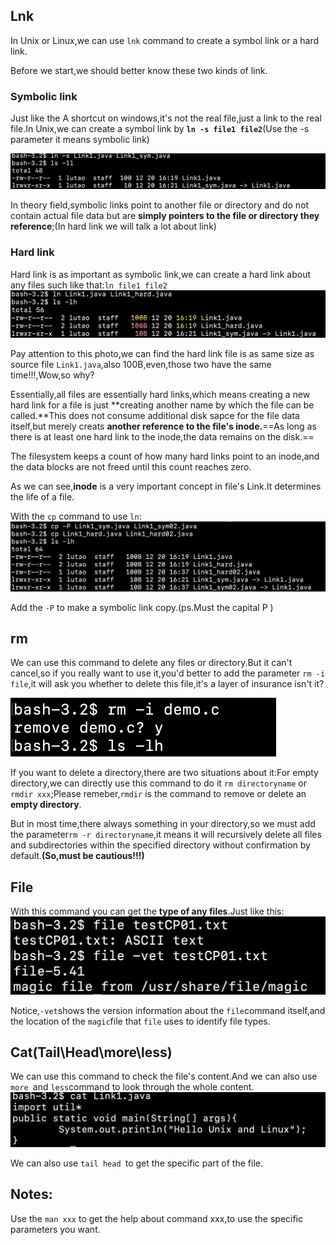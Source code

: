 ## Lnk

In Unix or Linux,we can use `lnk` command to create a symbol link or a hard link.

Before we start,we should better know these two kinds of link.

### Symbolic link

Just like the A shortcut on windows,it's not the real file,just a link to the real file.In Unix,we can create a symbol link by **`ln -s file1 file2`**(Use the -s parameter it means symbolic link)

<img src="../../Pic/image-20231220162200340.png" alt="image-20231220162200340" style="zoom:50%;" />

In theory field,symbolic links point to another file or directory and do not contain actual file data but are **simply pointers to the file or directory they reference**;(In hard link we will talk a lot about link)

### Hard link

Hard link is as important as symbolic link,we can create a hard link about any files such like that:`ln file1 file2 `![image-20231220162846818](../../Pic/image-20231220162846818.png)

Pay attention to this photo,we can find the hard link file is as same size as source file `Link1.java`,also 100B,even,those two have the same time!!!,Wow,so why?

Essentially,all files are essentially hard links,which means creating a new hard link for a file is just **creating another name by which the file can be called.**This does not consume additional disk sapce for the file data itself,but merely creats **another reference to the file's inode.**==As long as there is at least one hard link to the inode,the data remains on the disk.==

The filesystem keeps a count of how many hard links point to an inode,and the data blocks are not freed until this count reaches zero.

As we can see,**inode** is a very important concept in file's Link.It determines the life of a file.

With the `cp` command to use `ln`:<img src="../../Pic/image-20231220163848185.png" alt="image-20231220163848185" style="zoom:50%;" />

Add the `-P` to make a symbolic link copy.(ps.Must the capital P )

## rm

We can use this command to delete any files or directory.But it can't cancel,so if you really want to use it,you'd better to add the parameter `rm -i file`,it will ask you whether to delete this file,it's a layer of insurance isn't it?

<img src="../../Pic/image-20231220164914780.png" alt="image-20231220164914780" style="zoom:50%;" />

If you want to delete a directory,there are two situations about it:For empty directory,we can directly use this command to do it `rm directoryname` or `rmdir xxx`;Please remeber,`rmdir` is the command to remove or delete an **empty directory**.

But in most time,there always something in your directory,so we must add the parameter`rm -r directoryname`,it means it will recursively delete all files and subdirectories within the specified directory without confirmation by default.**(So,must be cautious!!!)**

## File

With this command you can get the **type of any files**.Just like this:<img src="../../Pic/image-20231220165522841.png" alt="image-20231220165522841" style="zoom:67%;" />

Notice,`-vet`shows the version information about the `file`command itself,and the location of the `magic`file that `file` uses to identify file types.

## Cat(Tail\Head\more\less)

We can use this command to check the file's content.And we can also use `more `and `less`command to look through the whole content.<img src="../../Pic/image-20231220170018674.png" alt="image-20231220170018674" style="zoom:50%;" />

We can also use `tail head `to get the specific part of the file.

## Notes:

Use the `man xxx` to get the help about command xxx,to use the specific parameters you want.